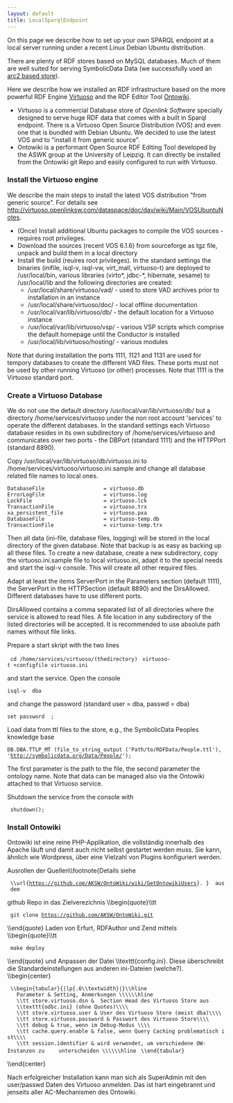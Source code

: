 ```yaml
---
layout: default
title: LocalSparqlEndpoint
---
```


On this page we describe how to set up your own SPARQL endpoint at a local server running under a recent Linux Debian Ubuntu distribution.

There are plenty of RDF stores based on MySQL databases. Much of them are well suited for serving SymbolicData Data (we successfully used an [arc2 based store](https://github.com/semsol/arc2/wiki)).

Here we describe how we installed an RDF infrastructure based on the more powerful RDF Engine [Virtuoso](http://virtuoso.openlinksw.com) and the RDF Editor Tool [Ontowiki](http://aksw.org/Projects/OntoWiki.html).

-   Virtuoso is a commercial Database store of *Openlink Software* specially designed to serve huge RDF data that comes with a built in Sparql endpoint. There is a Virtuoso Open Source Distribution (VOS) and even one that is bundled with Debian Ubuntu. We decided to use the latest VOS and to "install it from generic source".
-   Ontowiki is a performant Open Source RDF Editing Tool developed by the ASWK group at the University of Leipzig. It can directly be installed from the Ontowiki git Repo and easily configured to run with Virtuoso.

### Install the Virtuoso engine

We describe the main steps to install the latest VOS distribution "from generic source". For details see <http://virtuoso.openlinksw.com/dataspace/doc/dav/wiki/Main/VOSUbuntuNotes>.

-   (Once) Install additional Ubuntu packages to compile the VOS sources - requires root privileges.
-   Download the sources (recent VOS 6.1.6) from sourceforge as tgz file, unpack and build them in a local directory
-   Install the build (reuires root privileges). In the standard settings the binaries (inifile, isql-v, isql-vw, virt\_mall, virtuoso-t) are deployed to /usr/local/bin, various libraries (virto\*, jdbc-\*, hibernate, sesame) to /usr/local/lib and the following directories are created:
    -   /usr/local/share/virtuoso/vad/ - used to store VAD archives prior to installation in an instance
    -   /usr/local/share/virtuoso/doc/ - local offline documentation
    -   /usr/local/var/lib/virtuoso/db/ - the default location for a Virtuoso instance
    -   /usr/local/var/lib/virtuoso/vsp/ - various VSP scripts which comprise the default homepage until the Conductor is installed
    -   /usr/local/lib/virtuoso/hosting/ - various modules

Note that during installation the ports 1111, 1121 and 1131 are used for tempory databases to create the different VAD files. These ports must not be used by other running Virtuoso (or other) processes. Note that 1111 is the Virtuoso standard port.

### Create a Virtuoso Database

We do not use the default directory /usr/local/var/lib/virtuoso/db/ but a directory /home/services/virtuoso under the non root account 'services' to operate the different databases. In the standard settings each Virtuoso database resides in its own subdirectory of /home/services/virtuoso and communicates over two ports - the DBPort (standard 1111) and the HTTPPort (standard 8890).

Copy /usr/local/var/lib/virtuoso/db/virtuoso.ini to /home/services/virtuoso/virtuoso.ini.sample and change all database related file names to local ones.

`DatabaseFile                   = virtuoso.db`
`ErrorLogFile                   = virtuoso.log`
`LockFile                       = virtuoso.lck `
`TransactionFile                = virtuoso.trx`
`xa_persistent_file             = virtuoso.pxa`
`DatabaseFile                   = virtuoso-temp.db`
`TransactionFile                = virtuoso-temp.trx`

Then all data (ini-file, database files, logging) will be stored in the local directory of the given database. Note that backup is as easy as backing up all these files. To create a new database, create a new subdirectory, copy the virtuoso.ini.sample file to local virtuoso.ini, adapt it to the special needs and start the isql-v console. This will create all other required files.

Adapt at least the items ServerPort in the Parameters section (default 1111), the ServerPort in the HTTPSection (default 8890) and the DirsAllowed. Different databases have to use different ports.

DirsAllowed contains a comma separated list of all directories where the service is allowed to read files. A file location in any subdirectory of the listed directories will be accepted. It is recommended to use absolute path names without file links.

Prepare a start skript with the two lines

` cd /home/services/virtuoso/(thedirectory)`
` virtuoso-t +configfile virtuoso.ini `

and start the service. Open the console

`isql-v `<DBServerPort>` dba `<passwd>

and change the password (standard user = dba, passwd = dba)

`set password `<old password>` `<new password>`;`

Load data from ttl files to the store, e.g., the SymbolicData Peoples knowledge base

`DB.DBA.TTLP_MT (file_to_string_output ('Path/to/RDFData/People.ttl'), '`[`http://symbolicdata.org/Data/People/`](http://symbolicdata.org/Data/People/)`');`

The first parameter is the path to the file, the second parameter the ontology name. Note that data can be managed also via the Ontowiki attached to that Virtuoso service.

Shutdown the service from the console with

` shutdown();`

### Install Ontowiki

Ontowiki ist eine reine PHP-Applikation, die vollständig innerhalb des Apache läuft und damit auch nicht selbst gestartet werden muss. Sie kann, ähnlich wie Wordpress, über eine Vielzahl von Plugins konfiguriert werden.

Ausrollen der Quellen\\\\footnote{Details siehe

` \\url{`[`https://github.com/AKSW/OntoWiki/wiki/GetOntowikiUsers`](https://github.com/AKSW/OntoWiki/wiki/GetOntowikiUsers)`}. }  aus dem`

github Repo in das Zielverezichnis \\\\begin{quote}\\\\tt

` git clone `[`https://github.com/AKSW/OntoWiki.git`](https://github.com/AKSW/OntoWiki.git)

\\\\end{quote} Laden von Erfurt, RDFAuthor und Zend mittels \\\\begin{quote}\\\\tt

` make deploy`

\\\\end{quote} und Anpassen der Datei \\\\texttt{config.ini}. Diese überschreibt die Standardeinstellungen aus anderen ini-Dateien (welche?). \\\\begin{center}

` \\begin{tabular}{|lp{.6\\textwidth}|}\\hline`
`   Parameter & Setting, Anmerkungen \\\\\\hline`
`   \\tt store.virtuoso.dsn &  Section Head des Virtuoso Store aus`
`   \\texttt{odbc.ini} (ohne Quotes)\\\\`
`   \\tt store.virtuoso.user & User des Virtuoso Store (meist dba)\\\\`
`   \\tt store.virtuoso.password & Passwort des Virtuoso Store\\\\`
`   \\tt debug & true, wenn im Debug-Modus \\\\`
`   \\tt cache.query.enable & false, wenn Query Caching problematisch ist\\\\`
`   \\tt session.identifier & wird verwendet, um verschiedene OW-Instanzen zu `
`   unterscheiden \\\\\\hline`
` \\end{tabular}`

\\\\end{center}

Nach erfolgreicher Installation kann man sich als SuperAdmin mit den user/passwd Daten des Virtuoso anmelden. Das ist hart eingebrannt und jenseits aller AC-Mechanismen des Ontowiki.
